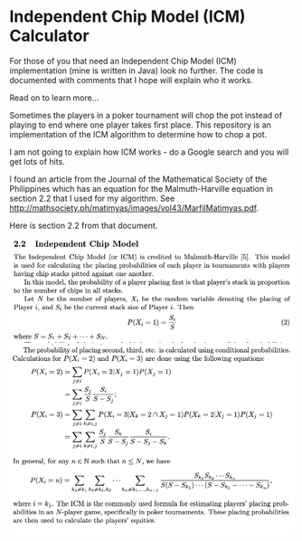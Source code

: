# Independent Chip Model (ICM) Calculator

<p>For those of you that need an Independent Chip Model (ICM) implementation (mine is written in Java) look no further. The code is documented with comments that I hope will explain who it works.</p>

<p>Read on to learn more...</p>

<p>Sometimes the players in a poker tournament will chop the pot instead of playing to end where one player takes first place. This repository is an implementation of the ICM algorithm to determine how to chop a pot.</p>

<p>I am not going to explain how ICM works - do a Google search and you will get lots of hits.</p>

<p>I found an article from the Journal of the Mathematical Society of the Philippines which has an equation for the Malmuth-Harville equation in section 2.2 that I used for my algorithm. See <a href="http://mathsociety.ph/matimyas/images/vol43/MarfilMatimyas.pdf">http://mathsociety.ph/matimyas/images/vol43/MarfilMatimyas.pdf</a>.</p>

<p>
Here is section 2.2 from that document.
</p>

![Section 2.2 part I](section2-2-part-I.png)
![Section 2.2 part II](section2-2-part-II.png)
![Section 2.2 part III](section2-2-part-III.png)
